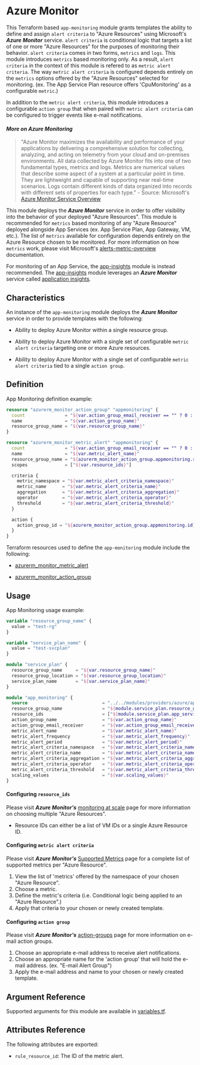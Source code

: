 # Azure Monitor

This Terraform based `app-monitoring` module grants templates the ability to define and assign `alert criteria` to "Azure Resources" using Microsoft's _**Azure Monitor**_ service. `alert criteria` is conditional logic that targets a list of one or more "Azure Resources" for the purposes of monitoring their behavior. `alert criteria` comes in two forms, `metrics` and `logs`. This module introduces `metrics` based monitoring only. As a result, `alert criteria` in the context of this module is refered to as `metric alert criteria`. The way `metric alert criteria` is configured depends entirely on the `metrics` options offered by the "Azure Resources" selected for monitoring. (ex. The App Service Plan resource offers 'CpuMonitoring' as a configurable `metric`.)

In addition to the `metric alert criteria`, this module introduces a configurable `action group` that when paired with `metric alert criteria` can be configured to trigger events like e-mail notifications.

#### _More on Azure Monitoring_

> "Azure Monitor maximizes the availability and performance of your applications by delivering a comprehensive solution for collecting, analyzing, and acting on telemetry from your cloud and on-premises environments.
> All data collected by Azure Monitor fits into one of two fundamental types, metrics and logs. Metrics are numerical values that describe some aspect of a system at a particular point in time. They are lightweight and capable of supporting near real-time scenarios. Logs contain different kinds of data organized into records with different sets of properties for each type." - Source: Microsoft's [Azure Monitor Service Overview](https://docs.microsoft.com/en-us/azure/azure-monitor/overview)

This module deploys the _**Azure Monitor**_ service in order to offer visibility into the behavior of your deployed "Azure Resources". This module is recommended for `metrics` based monitoring of any "Azure Resource" deployed alongside App Services (ex. App Service Plan, App Gateway, VM, etc.). The list of `metrics` available for configuration depends entirely on the Azure Resource chosen to be monitored. For more information on how `metrics` work, please visit Microsoft's [alerts-metric-overview](https://docs.microsoft.com/en-us/azure/azure-monitor/platform/alerts-metric-overview) documentation.

For monitoring of an App Service, the [app-insights](../app-insights) module is instead recommended. The [app-insights](../app-insights) module leverages an _**Azure Monitor**_ service called [application insights](https://www.terraform.io/docs/providers/azurerm/r/application_insights.html).

## Characteristics

An instance of the `app-monitoring` module deploys the _**Azure Monitor**_ service in order to provide templates with the following:

- Ability to deploy Azure Monitor within a single resource group.

- Ability to deploy Azure Monitor with a single set of configurable `metric alert criteria` targeting one or more Azure resources.

- Ability to deploy Azure Monitor with a single set of configurable `metric alert criteria` tied to a single `action group`.

## Definition

App Monitoring definition example:

```terraform
resource "azurerm_monitor_action_group" "appmonitoring" {
  count               = "${var.action_group_email_receiver == "" ? 0 : 1}"
  name                = "${var.action_group_name}"
  resource_group_name = "${var.resource_group_name}"
}

resource "azurerm_monitor_metric_alert" "appmonitoring" {
  count               = "${var.action_group_email_receiver == "" ? 0 : 1}"
  name                = "${var.metric_alert_name}"
  resource_group_name = "${azurerm_monitor_action_group.appmonitoring.resource_group_name}"
  scopes              = ["${var.resource_ids}"]

  criteria {
    metric_namespace = "${var.metric_alert_criteria_namespace}"
    metric_name      = "${var.metric_alert_criteria_name}"
    aggregation      = "${var.metric_alert_criteria_aggregation}"
    operator         = "${var.metric_alert_criteria_operator}"
    threshold        = "${var.metric_alert_criteria_threshold}"
  }

  action {
    action_group_id = "${azurerm_monitor_action_group.appmonitoring.id}"
  }
}
```

Terraform resources used to define the `app-monitoring` module include the following:

- [azurerm_monitor_metric_alert](https://www.terraform.io/docs/providers/azurerm/r/monitor_metric_alert.html)

- [azurerm_monitor_action_group](https://www.terraform.io/docs/providers/azurerm/r/monitor_action_group.html)

## Usage

App Monitoring usage example:

```terraform
variable "resource_group_name" {
  value = "test-rg"
}

variable "service_plan_name" {
  value = "test-svcplan"
}

module "service_plan" {
  resource_group_name     = "${var.resource_group_name}"
  resource_group_location = "${var.resource_group_location}"
  service_plan_name       = "${var.service_plan_name}"
}

module "app_monitoring" {
  source                            = "../../modules/providers/azure/app-monitoring"
  resource_group_name               = "${module.service_plan.resource_group_name}"
  resource_ids                      = ["${module.service_plan.app_service_plan_id}"]
  action_group_name                 = "${var.action_group_name}"
  action_group_email_receiver       = "${var.action_group_email_receiver}"
  metric_alert_name                 = "${var.metric_alert_name}"
  metric_alert_frequency            = "${var.metric_alert_frequency}"
  metric_alert_period               = "${var.metric_alert_period}"
  metric_alert_criteria_namespace   = "${var.metric_alert_criteria_namespace}"
  metric_alert_criteria_name        = "${var.metric_alert_criteria_name}"
  metric_alert_criteria_aggregation = "${var.metric_alert_criteria_aggregation}"
  metric_alert_criteria_operator    = "${var.metric_alert_criteria_operator}"
  metric_alert_criteria_threshold   = "${var.metric_alert_criteria_threshold}"
  scaling_values                    = "${var.scaling_values}"
}
```

#### Configuring `resource_ids`

Please visit _**Azure Monitor's**_ [monitoring at scale](https://docs.microsoft.com/en-us/azure/azure-monitor/platform/alerts-metric-overview#monitoring-at-scale-using-metric-alerts-in-azure-monitor.) page for more information on choosing multiple "Azure Resources".

- Resource IDs can either be a list of VM IDs or a single Azure Resource ID.

#### Configuring `metric alert criteria`

Please visit _**Azure Monitor's**_ [Supported Metrics](https://docs.microsoft.com/en-us/azure/azure-monitor/platform/metrics-supported) page for a complete list of supported metrics per "Azure Resource".

1. View the list of 'metrics' offered by the namespace of your chosen "Azure Resource".
2. Choose a metric.
3. Define the metric's criteria (i.e. Conditional logic being applied to an "Azure Resource".)
4. Apply that criteria to your chosen or newly created template.

#### Configuring `action group`

Please visit _**Azure Monitor's**_ [action-groups](https://docs.microsoft.com/en-us/azure/azure-monitor/platform/action-groups) page for more information on e-mail action groups.

1. Choose an appropriate e-mail address to receive alert notifications.
2. Choose an appropriate name for the 'action group' that will hold the e-mail address. (ex. "E-mail Alert Group")
3. Apply the e-mail address and name to your chosen or newly created template.

## Argument Reference

Supported arguments for this module are available in [variables.tf](variables.tf).

## Attributes Reference

The following attributes are exported:

- `rule_resource_id`: The ID of the metric alert.
